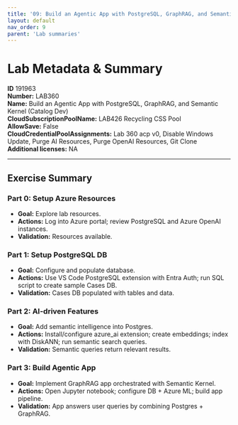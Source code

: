 ```yaml
---
title: '09: Build an Agentic App with PostgreSQL, GraphRAG, and Semantic Kernel (Catalog Dev)'
layout: default
nav_order: 9
parent: 'Lab summaries'
--- 
```


# Lab Metadata & Summary

**ID** 191963  
**Number:** LAB360  
**Name:** Build an Agentic App with PostgreSQL, GraphRAG, and Semantic Kernel (Catalog Dev)  
**CloudSubscriptionPoolName:** LAB426 Recycling CSS Pool  
**AllowSave:** False  
**CloudCredentialPoolAssignments:** Lab 360 acp v0, Disable Windows Update, Purge AI Resources, Purge OpenAI Resources, Git Clone  
**Additional licenses:** NA  

---

## Exercise Summary
### Part 0: Setup Azure Resources
- **Goal:** Explore lab resources.
- **Actions:** Log into Azure portal; review PostgreSQL and Azure OpenAI instances.
- **Validation:** Resources available.

### Part 1: Setup PostgreSQL DB
- **Goal:** Configure and populate database.
- **Actions:** Use VS Code PostgreSQL extension with Entra Auth; run SQL script to create sample Cases DB.
- **Validation:** Cases DB populated with tables and data.

### Part 2: AI-driven Features
- **Goal:** Add semantic intelligence into Postgres.
- **Actions:** Install/configure azure_ai extension; create embeddings; index with DiskANN; run semantic search queries.
- **Validation:** Semantic queries return relevant results.

### Part 3: Build Agentic App
- **Goal:** Implement GraphRAG app orchestrated with Semantic Kernel.
- **Actions:** Open Jupyter notebook; configure DB + Azure ML; build app pipeline.
- **Validation:** App answers user queries by combining Postgres + GraphRAG.

